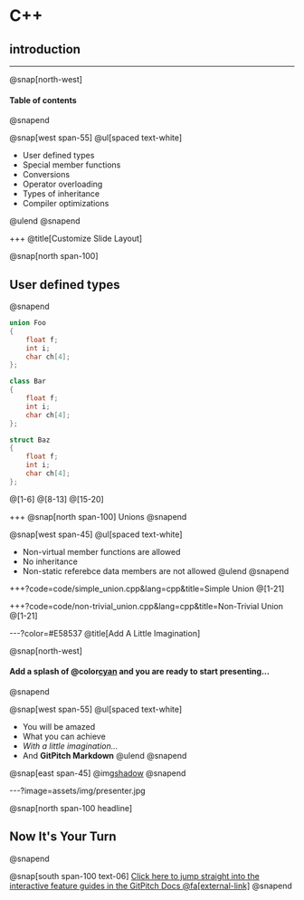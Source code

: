 # C++
## introduction

---

@snap[north-west]
#### Table of contents
@snapend

@snap[west span-55]
@ul[spaced text-white]

- User defined types
- Special member functions
- Conversions
- Operator overloading
- Types of inheritance
- Compiler optimizations

@ulend
@snapend

+++
@title[Customize Slide Layout]

@snap[north span-100]
## User defined types
@snapend


```cpp
union Foo
{
	float f;
	int i;
	char ch[4];
};

class Bar 
{
	float f;
	int i;
	char ch[4];
};

struct Baz
{
	float f;
	int i;
	char ch[4];
};
```
@[1-6]
@[8-13]
@[15-20]

+++
@snap[north span-100]
Unions
@snapend

@snap[west span-45]
@ul[spaced text-white]
- Non-virtual member functions are allowed
- No inheritance
- Non-static referebce data members are not allowed
@ulend
@snapend

+++?code=code/simple_union.cpp&lang=cpp&title=Simple Union
@[1-21]

+++?code=code/non-trivial_union.cpp&lang=cpp&title=Non-Trivial Union
@[1-21]



---?color=#E58537 
@title[Add A Little Imagination]

@snap[north-west]
#### Add a splash of @color[cyan](**color**) and you are ready to start presenting...
@snapend

@snap[west span-55]
@ul[spaced text-white]
- You will be amazed
- What you can achieve
- *With a little imagination...*
- And **GitPitch Markdown**
@ulend
@snapend

@snap[east span-45]
@img[shadow](assets/img/conference.png)
@snapend

---?image=assets/img/presenter.jpg

@snap[north span-100 headline]
## Now It's Your Turn
@snapend

@snap[south span-100 text-06]
[Click here to jump straight into the interactive feature guides in the GitPitch Docs @fa[external-link]](https://gitpitch.com/docs/getting-started/tutorial/)
@snapend
